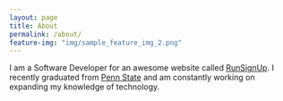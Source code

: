 ```yaml
---
layout: page
title: About
permalink: /about/
feature-img: "img/sample_feature_img_2.png"
---
```


I am a Software Developer for an awesome website called [RunSignUp](https://runsignup.com/). I recently graduated from [Penn State](http://ist.psu.edu/) and am constantly working on expanding my knowledge of technology.
